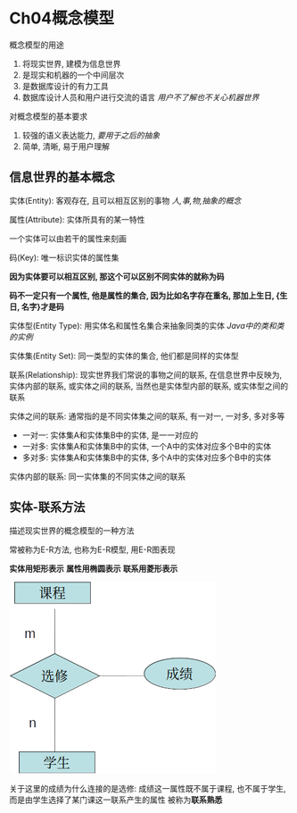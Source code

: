 # Ch04概念模型
概念模型的用途
1. 将现实世界, 建模为信息世界
2. 是现实和机器的一个中间层次
3. 是数据库设计的有力工具
4. 数据库设计人员和用户进行交流的语言 *用户不了解也不关心机器世界*

对概念模型的基本要求
1. 较强的语义表达能力, *要用于之后的抽象*
2. 简单, 清晰, 易于用户理解

## 信息世界的基本概念

实体(Entity): 客观存在, 且可以相互区别的事物 *人,事,物,抽象的概念*

属性(Attribute): 实体所具有的某一特性

一个实体可以由若干的属性来刻画

码(Key): 唯一标识实体的属性集

**因为实体要可以相互区别, 那这个可以区别不同实体的就称为码**

**码不一定只有一个属性, 他是属性的集合, 因为比如名字存在重名, 那加上生日, {生日, 名字}才是码**

实体型(Entity Type): 用实体名和属性名集合来抽象同类的实体 *Java中的类和类的实例*

实体集(Entity Set): 同一类型的实体的集合, 他们都是同样的实体型

联系(Relationship): 现实世界我们常说的事物之间的联系, 在信息世界中反映为, 实体内部的联系, 或实体之间的联系, 当然也是实体型内部的联系, 或实体型之间的联系

实体之间的联系: 通常指的是不同实体集之间的联系, 有一对一, 一对多, 多对多等

- 一对一: 实体集A和实体集B中的实体, 是一一对应的
- 一对多: 实体集A和实体集B中的实体, 一个A中的实体对应多个B中的实体
- 多对多: 实体集A和实体集B中的实体, 多个A中的实体对应多个B中的实体

实体内部的联系: 同一实体集的不同实体之间的联系

## 实体-联系方法
描述现实世界的概念模型的一种方法

常被称为E-R方法, 也称为E-R模型, 用E-R图表现

**实体用矩形表示**
**属性用椭圆表示**
**联系用菱形表示**

![alt text](/assets/ch04image0.png)

关于这里的成绩为什么连接的是选修: 成绩这一属性既不属于课程, 也不属于学生, 而是由学生选择了某门课这一联系产生的属性
被称为**联系熟悉**
